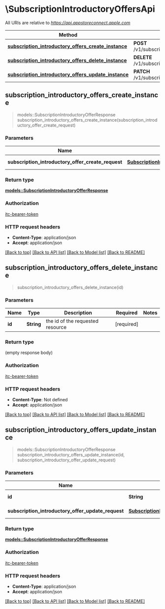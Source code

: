 # \SubscriptionIntroductoryOffersApi

All URIs are relative to *https://api.appstoreconnect.apple.com*

Method | HTTP request | Description
------------- | ------------- | -------------
[**subscription_introductory_offers_create_instance**](SubscriptionIntroductoryOffersApi.md#subscription_introductory_offers_create_instance) | **POST** /v1/subscriptionIntroductoryOffers | 
[**subscription_introductory_offers_delete_instance**](SubscriptionIntroductoryOffersApi.md#subscription_introductory_offers_delete_instance) | **DELETE** /v1/subscriptionIntroductoryOffers/{id} | 
[**subscription_introductory_offers_update_instance**](SubscriptionIntroductoryOffersApi.md#subscription_introductory_offers_update_instance) | **PATCH** /v1/subscriptionIntroductoryOffers/{id} | 



## subscription_introductory_offers_create_instance

> models::SubscriptionIntroductoryOfferResponse subscription_introductory_offers_create_instance(subscription_introductory_offer_create_request)


### Parameters


Name | Type | Description  | Required | Notes
------------- | ------------- | ------------- | ------------- | -------------
**subscription_introductory_offer_create_request** | [**SubscriptionIntroductoryOfferCreateRequest**](SubscriptionIntroductoryOfferCreateRequest.md) | SubscriptionIntroductoryOffer representation | [required] |

### Return type

[**models::SubscriptionIntroductoryOfferResponse**](SubscriptionIntroductoryOfferResponse.md)

### Authorization

[itc-bearer-token](../README.md#itc-bearer-token)

### HTTP request headers

- **Content-Type**: application/json
- **Accept**: application/json

[[Back to top]](#) [[Back to API list]](../README.md#documentation-for-api-endpoints) [[Back to Model list]](../README.md#documentation-for-models) [[Back to README]](../README.md)


## subscription_introductory_offers_delete_instance

> subscription_introductory_offers_delete_instance(id)


### Parameters


Name | Type | Description  | Required | Notes
------------- | ------------- | ------------- | ------------- | -------------
**id** | **String** | the id of the requested resource | [required] |

### Return type

 (empty response body)

### Authorization

[itc-bearer-token](../README.md#itc-bearer-token)

### HTTP request headers

- **Content-Type**: Not defined
- **Accept**: application/json

[[Back to top]](#) [[Back to API list]](../README.md#documentation-for-api-endpoints) [[Back to Model list]](../README.md#documentation-for-models) [[Back to README]](../README.md)


## subscription_introductory_offers_update_instance

> models::SubscriptionIntroductoryOfferResponse subscription_introductory_offers_update_instance(id, subscription_introductory_offer_update_request)


### Parameters


Name | Type | Description  | Required | Notes
------------- | ------------- | ------------- | ------------- | -------------
**id** | **String** | the id of the requested resource | [required] |
**subscription_introductory_offer_update_request** | [**SubscriptionIntroductoryOfferUpdateRequest**](SubscriptionIntroductoryOfferUpdateRequest.md) | SubscriptionIntroductoryOffer representation | [required] |

### Return type

[**models::SubscriptionIntroductoryOfferResponse**](SubscriptionIntroductoryOfferResponse.md)

### Authorization

[itc-bearer-token](../README.md#itc-bearer-token)

### HTTP request headers

- **Content-Type**: application/json
- **Accept**: application/json

[[Back to top]](#) [[Back to API list]](../README.md#documentation-for-api-endpoints) [[Back to Model list]](../README.md#documentation-for-models) [[Back to README]](../README.md)

